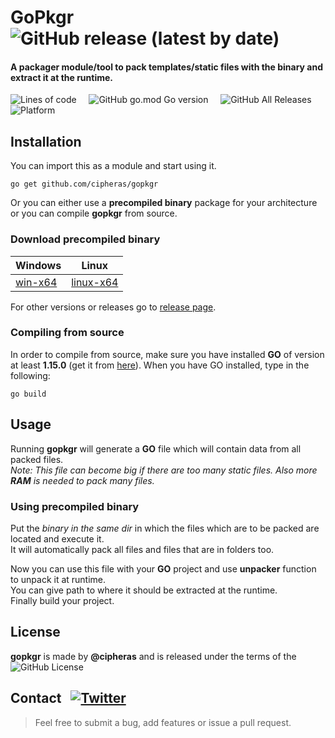 # GoPkgr &nbsp; ![GitHub release (latest by date)](https://img.shields.io/github/v/release/cipheras/gopkgr?style=flat-square&logo=superuser)
#### A packager module/tool to pack templates/static files with the binary and extract it at the runtime.  

![Lines of code ](https://img.shields.io/tokei/lines/github/cipheras/gopkgr?style=flat-square)
&nbsp;&nbsp;&nbsp;&nbsp;![GitHub go.mod Go version](https://img.shields.io/github/go-mod/go-version/cipheras/gopkgr?style=flat-square)
&nbsp;&nbsp;&nbsp;&nbsp;![GitHub All Releases](https://img.shields.io/github/downloads/cipheras/gopkgr/total?style=flat-square)
&nbsp;&nbsp;&nbsp;&nbsp;![Platform](https://img.shields.io/badge/dynamic/json?url=https://jsonkeeper.com/b/L6FD&label=platform&query=platform&style=flat-square&labelColor=grey&color=darkgreen&cacheSeconds=3600)

## Installation
You can import this as a module and start using it.
```
go get github.com/cipheras/gopkgr
```
Or you can either use a **precompiled binary** package for your architecture or you can compile **gopkgr** from source.

### Download precompiled binary
Windows | Linux
--------|-------
[win-x64](https://github.com/cipheras/gopkgr/releases/download/v1.3.0/gopkgr_windows.exe) | [linux-x64](https://github.com/cipheras/gopkgr/releases/download/v1.3.0/gopkgr_linux)

For other versions or releases go to [release page](https://github.com/cipheras/gopkgr/releases).

### Compiling from source
In order to compile from source, make sure you have installed **GO** of version at least **1.15.0** (get it from [here](https://golang.org/doc/install)).
When you have GO installed, type in the following:
```
go build 
```
## Usage
Running **gopkgr** will generate a **GO** file which will contain data from all packed files.
<br>*Note: This file can become big if there are too many static files. Also more **RAM** is needed to pack many files.*

### Using precompiled binary
Put the *binary in the same dir* in which the files which are to be packed are located and execute it.
<br>It will automatically pack all files and files that are in folders too.

Now you can use this file with your **GO** project and use **unpacker** function to unpack it at runtime.
<br>You can give path to where it should be extracted at the runtime. 
<br>Finally build your project.

## License
**gopkgr** is made by **@cipheras** and is released under the terms of the &nbsp;![GitHub License](https://img.shields.io/github/license/cipheras/gopkgr?color=darkgreen)

## Contact &nbsp; [![Twitter](https://img.shields.io/twitter/url?style=social&url=https%3A%2F%2Fgithub.com%2Fcipheras%2Fgopkgr&label=Tweet)](https://twitter.com/intent/tweet?text=Hi:&url=https%3A%2F%2Fgithub.com%2Fcipheras%2Fgopkgr)
> Feel free to submit a bug, add features or issue a pull request.
